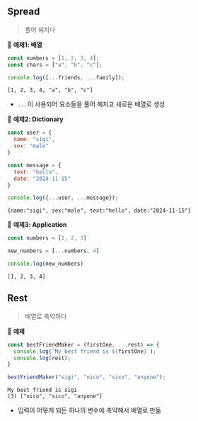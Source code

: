 ## Spread

> 풀어 헤치다



🌈 **예제1: 배열**

```js
const numbers = [1, 2, 3, 4];
const chars = ["a", "b", "c"];

console.log([...friends, ...family]);
```

```
[1, 2, 3, 4, "a", "b", "c"]
```

- `...`이 사용되어 요소들을 풀어 헤치고 새로운 배열로 생성



🌈 **예제2: Dictionary**

```js
const user = {
  name: "sigi",
  sex: "male"
}

const message = {
  text: "hello",
  date: "2024-11-15"
}

console.log({...user, ...message});
```

```
{name:"sigi", sex:"male", text:"hello", date:"2024-11-15"}
```



🌈 **예제3: Application**

```js
const numbers = [1, 2, 3]

new_numbers = [...numbers, 4]

console.log(new_numbers)
```

```
[1, 2, 3, 4]
```



## Rest

> 배열로 축약하다



🌈 **예제**

```js
const bestFriendMaker = (firstOne, ...rest) => {
  console.log(`My best friend is ${firstOne}`);
  console.log(rest);
}

bestFriendMaker("sigi", "nico", "sico", "anyone");
```

```
My best friend is sigi
(3) ["nico", "sico", "anyone"]
```

- 입력이 어떻게 되든 하나의 변수에 축약해서 배열로 만듦

